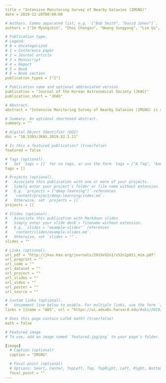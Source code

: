 ```yaml
---
title = "Intensive Monitoring Survey of Nearby Galaxies (IMSNG)"
date = 2019-12-28T00:00:00

# Authors. Comma separated list, e.g. `["Bob Smith", "David Jones"]`.
authors = ["Im Myungshin", "Choi Changsu", "Hwang Sungyong", "Lim Gu", "Kim Joonho", "Kim Sophia", "Paek Gregory S. H.", "Lee Sang-Yun", "Yoon Sung-Chul", "Jung Hyunjin", "Sung Hyun-Il", "Jeon Yeong-beom", "Ehgamberdiev Shuhrat", "Burhonov Otabek", "Milzaqulov Davron", "Parmonov Omon", "Lee Sang Gak", "Kang Wonseok", "Kim Taewoo", "Kwon Sun-gill Pak Soojong", "Ji Tae-Geun", "Lee Hye-In", "Park Woojin", "Ahn Hojae", "Byeon Seoyeon", "Han Jimin", "Gibson Coyne", "Wheeler J. Craig", "Kuehne John", "Johns-Krull Chris", "Marshall Jennifer", "Hyun Minhee", "Lee Seong-Kook J.", "Kim Yongjung", "Yoon Yongmin", "Paek Insu", "Shin Suhyun", "Taak Yoon Chan", "**Kang Juhyung**", "Choi Seoyeon", "Jeong Mankeun", "Jung Moo-Keon", "Kim Hwara", "Kim Jisu", "Lee Dayae", "Park Bomi", "Park Keunwoo", "O Seong A"]

# Publication type.
# Legend:
# 0 = Uncategorized
# 1 = Conference paper
# 2 = Journal article
# 3 = Manuscript
# 4 = Report
# 5 = Book
# 6 = Book section
publication_types = ["2"]

# Publication name and optional abbreviated version.
publication = "Journal of the Korean Astronomical Society (JKAS)"
publication_short = "JKAS"

# Abstract.
abstract = "Intensive Monitoring Survey of Nearby Galaxies (IMSNG) is a high cadence observation program monitoring nearby galaxies with high probabilities of hosting supernovae (SNe). IMSNG aims to constrain the SN explosion mechanism by inferring sizes of SN progenitor systems through the detection of the shock-heated emission that lasts less than a few days after the SN explosion. To catch the signal, IMSNG utilizes a network of 0.5-m to 1-m class telescopes around the world and monitors the images of 60 nearby galaxies at distances D < 50 Mpc to a cadence as short as a few hours. The target galaxies are bright in near-ultraviolet (NUV) with M_{NUV} < -18.4 AB mag and have high probabilities of hosting SNe (0.06 SN yr^{-1} per galaxy). With this strategy, we expect to detect the early light curves of 3.4 SNe per year to a depth of R ? 19.5 mag, enabling us to detect the shock-heated emission from a progenitor star with a radius as small as 0.1 R_{?}. The accumulated data will be also useful for studying aint features around the target galaxies and other science projects. So far, 18 SNe have occurred in our target fields (16 in IMSNG galaxies) over 5 years, confirming our SN rate estimate of 0.06 SN yr^{-1} per galaxy."

# Summary. An optional shortened abstract.
summary = ""

# Digital Object Identifier (DOI)
doi = "10.5303/JKAS.2019.52.1.11"

# Is this a featured publication? (true/false)
featured = false

# Tags (optional).
#   Set `tags = []` for no tags, or use the form `tags = ["A Tag", "Another Tag"]` for one or more tags.
tags = []

# Projects (optional).
#   Associate this publication with one or more of your projects.
#   Simply enter your project's folder or file name without extension.
#   E.g. `projects = ["deep-learning"]` references 
#   `content/project/deep-learning/index.md`.
#   Otherwise, set `projects = []`.
projects = []

# Slides (optional).
#   Associate this publication with Markdown slides.
#   Simply enter your slide deck's filename without extension.
#   E.g. `slides = "example-slides"` references 
#   `content/slides/example-slides.md`.
#   Otherwise, set `slides = ""`.
slides = ""

# Links (optional).
url_pdf = "http://jkas.kas.org/journals/2019v52n1/v52n1p011_mim.pdf"
url_preprint = ""
url_code = ""
url_dataset = ""
url_project = ""
url_slides = ""
url_video = ""
url_poster = ""
url_source = ""

# Custom links (optional).
#   Uncomment line below to enable. For multiple links, use the form `[{...}, {...}, {...}]`.
links = [{name = "ADS", url = "https://ui.adsabs.harvard.edu/#abs/2019JKAS...52...11I/abstract"}]

# Does this page contain LaTeX math? (true/false)
math = false

# Featured image
# To use, add an image named `featured.jpg/png` to your page's folder.

[image]
  # Caption (optional)
  caption = "IMSNG"

  # Focal point (optional)
  # Options: Smart, Center, TopLeft, Top, TopRight, Left, Right, BottomLeft, Bottom, BottomRight
  focal_point = ""
---
```

